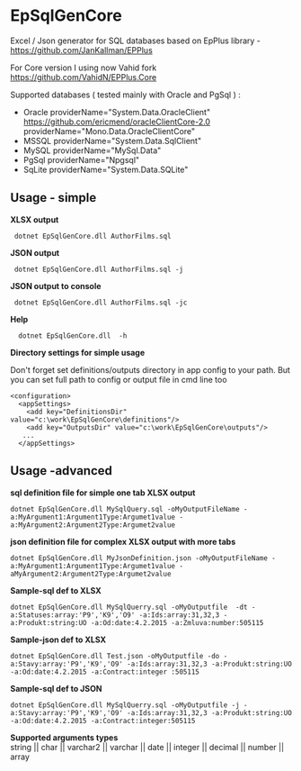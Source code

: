 # EpSqlGenCore
Excel / Json generator  for SQL databases based on EpPlus library - https://github.com/JanKallman/EPPlus 

For Core version I using now Vahid fork https://github.com/VahidN/EPPlus.Core 


Supported databases ( tested mainly with Oracle and PgSql ) :  

 - Oracle    providerName="System.Data.OracleClient"     https://github.com/ericmend/oracleClientCore-2.0
			 providerName="Mono.Data.OracleClientCore"
 - MSSQL	 providerName="System.Data.SqlClient"
 - MySQL	 providerName="MySql.Data"
 - PgSql	 providerName="Npgsql"
 - SqLite	 providerName="System.Data.SQLite"
 
## Usage - simple
**XLSX output** 
  

     dotnet EpSqlGenCore.dll AuthorFilms.sql

**JSON output** 
  

     dotnet EpSqlGenCore.dll AuthorFilms.sql -j

   
**JSON output to console** 
 

     dotnet EpSqlGenCore.dll AuthorFilms.sql -jc

**Help** 

      dotnet EpSqlGenCore.dll  -h
      
**Directory settings for simple usage** 

Don't forget set definitions/outputs directory in app config to your path. But you can set full path to config or output file in cmd line too

    <configuration>
      <appSettings>
        <add key="DefinitionsDir" value="c:\work\EpSqlGenCore\definitions"/>
        <add key="OutputsDir" value="c:\work\EpSqlGenCore\outputs"/>
       ...
      </appSettings>

   
## Usage -advanced
**sql definition file for simple one tab XLSX output**

    dotnet EpSqlGenCore.dll MySqlQuery.sql -oMyOutputFileName -a:MyArgument1:Argument1Type:Argumet1value -a:MyArgument2:Argument2Type:Argumet2value

 **json definition file for complex XLSX output with more tabs**

    dotnet EpSqlGenCore.dll MyJsonDefinition.json -oMyOutputFileName -a:MyArgument1:Argument1Type:Argumet1value -aMyArgument2:Argument2Type:Argumet2value

**Sample-sql def to XLSX** 
 
    dotnet EpSqlGenCore.dll MySqlQuerry.sql -oMyOutputfile  -dt -a:Statuses:array:'P9','K9','O9' -a:Ids:array:31,32,3 -a:Produkt:string:UO -a:Od:date:4.2.2015 -a:Zmluva:number:505115

**Sample-json def to  XLSX**  

    dotnet EpSqlGenCore.dll Test.json -oMyOutputfile -do -a:Stavy:array:'P9','K9','O9' -a:Ids:array:31,32,3 -a:Produkt:string:UO -a:Od:date:4.2.2015 -a:Contract:integer :505115

**Sample-sql def to JSON**

    dotnet EpSqlGenCore.dll MySqlQuerry.sql -oMyOutputfile -j -a:Stavy:array:'P9','K9','O9' -a:Ids:array:31,32,3 -a:Produkt:string:UO -a:Od:date:4.2.2015 -a:Contract:integer:505115

**Supported arguments types**  
string || char || varchar2 || varchar || date || integer || decimal || number || array

